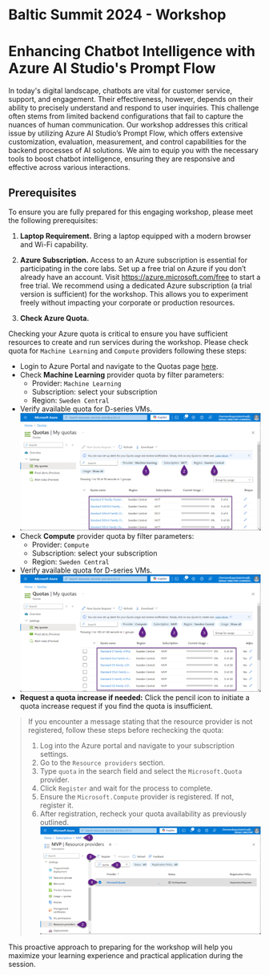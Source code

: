 # Baltic Summit 2024 - Workshop
# Enhancing Chatbot Intelligence with Azure AI Studio's Prompt Flow

In today's digital landscape, chatbots are vital for customer service, support, and engagement. Their effectiveness, however, depends on their ability to precisely understand and respond to user inquiries. This challenge often stems from limited backend configurations that fail to capture the nuances of human communication. Our workshop addresses this critical issue by utilizing Azure AI Studio’s Prompt Flow, which offers extensive customization, evaluation, measurement, and control capabilities for the backend processes of AI solutions. We aim to equip you with the necessary tools to boost chatbot intelligence, ensuring they are responsive and effective across various interactions.


## Prerequisites

To ensure you are fully prepared for this engaging workshop, please meet the following prerequisites:

1. **Laptop Requirement.** Bring a laptop equipped with a modern browser and Wi-Fi capability.

2. **Azure Subscription.** Access to an Azure subscription is essential for participating in the core labs.
Set up a free trial on Azure if you don’t already have an account. Visit 
https://azure.microsoft.com/free to start a free trial. We recommend using a dedicated Azure subscription (a trial version is sufficient) for the workshop. This allows you to experiment freely without impacting your corporate or production resources.

3. **Check Azure Quota.**

Checking your Azure quota is critical to ensure you have sufficient resources to create and run services during the workshop. Please check quota for `Machine Learning` and `Compute` providers following these steps:

   - Login to Azure Portal and navigate to the Quotas page [here](https://portal.azure.com/#view/Microsoft_Azure_Capacity/QuotaMenuBlade/~/myQuotas).
   - Check **Machine Learning** provider quota by filter parameters:
     - Provider: `Machine Learning`
     - Subscription: select your subscription
     - Region: `Sweden Central`
   - Verify available quota for D-series VMs.
   ![quota-ml](./assets/quota-ml.png)
   - Check **Compute** provider quota by filter parameters:
     - Provider: `Compute`
     - Subscription: select your subscription
     - Region: `Sweden Central`
   - Verify available quota for D-series VMs.
   ![quota-compute](./assets/quota-compute.png)
   - **Request a quota increase if needed:** Click the pencil icon to initiate a quota increase request if you find the quota is insufficient.

> If you encounter a message stating that the resource provider is not registered, follow these steps before rechecking the quota:
> 1. Log into the Azure portal and navigate to your subscription settings.
> 2. Go to the `Resource providers` section.
> 3. Type `quota` in the search field and select the `Microsoft.Quota` provider.
> 4. Click `Register` and wait for the process to complete.
> 5. Ensure the `Microsoft.Compute` provider is registered. If not, register it.
> 6. After registration, recheck your quota availability as previously outlined.
> ![](./assets/register-provider.png)

This proactive approach to preparing for the workshop will help you maximize your learning experience and practical application during the session.